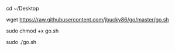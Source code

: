 cd ~/Desktop

wget https://raw.githubusercontent.com/jbucky86/go/master/go.sh

sudo chmod +x go.sh

sudo ./go.sh

